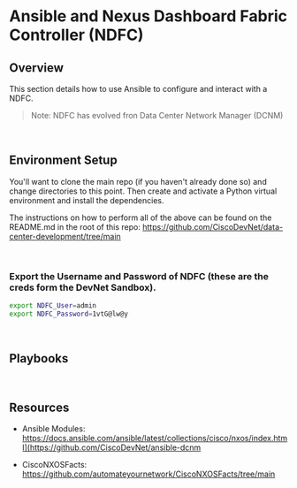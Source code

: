 # Ansible and Nexus Dashboard Fabric Controller (NDFC)

## Overview 

This section details how to use Ansible to configure and interact with a NDFC.

> Note: NDFC has evolved fron Data Center Network Manager (DCNM)

<br>

## Environment Setup

You'll want to clone the main repo (if you haven't already done so) and change directories to this point. Then create and activate a Python virtual environment and install the dependencies.

The instructions on how to perform all of the above can be found on the README.md in the root of this repo: https://github.com/CiscoDevNet/data-center-development/tree/main

<br>

### Export the Username and Password of NDFC (these are the creds form the DevNet Sandbox).

```bash
export NDFC_User=admin
export NDFC_Password=1vtG@lw@y
```

<br>

## Playbooks

<br>

## Resources

- Ansible Modules: https://docs.ansible.com/ansible/latest/collections/cisco/nxos/index.html](https://github.com/CiscoDevNet/ansible-dcnm


- CiscoNXOSFacts: https://github.com/automateyournetwork/CiscoNXOSFacts/tree/main



